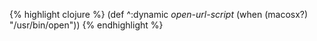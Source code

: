 {% highlight clojure %}
(def ^:dynamic *open-url-script* (when (macosx?) "/usr/bin/open"))
{% endhighlight %}
